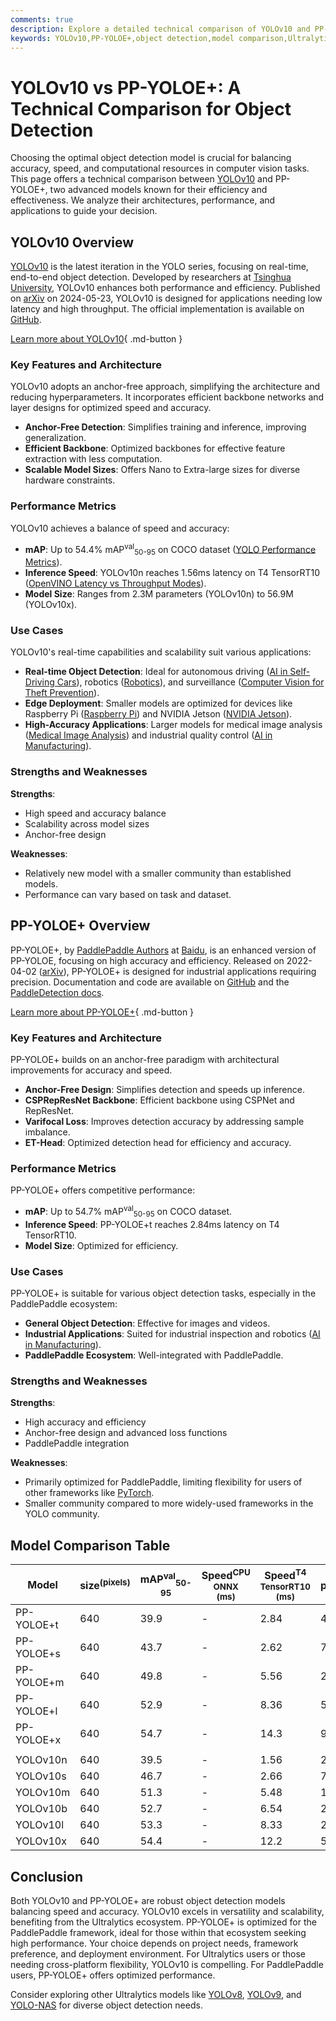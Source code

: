 ```yaml
---
comments: true
description: Explore a detailed technical comparison of YOLOv10 and PP-YOLOE+ object detection models. Learn their strengths, use cases, performance, and architecture.
keywords: YOLOv10,PP-YOLOE+,object detection,model comparison,Ultralytics,YOLO,PP-YOLOE,computer vision,real-time object detection
---
```


# YOLOv10 vs PP-YOLOE+: A Technical Comparison for Object Detection

Choosing the optimal object detection model is crucial for balancing accuracy, speed, and computational resources in computer vision tasks. This page offers a technical comparison between [YOLOv10](https://docs.ultralytics.com/models/yolov10/) and PP-YOLOE+, two advanced models known for their efficiency and effectiveness. We analyze their architectures, performance, and applications to guide your decision.

<script async src="https://cdn.jsdelivr.net/npm/chart.js"></script>
<script defer src="../../javascript/benchmark.js"></script>

<canvas id="modelComparisonChart" width="1024" height="400" active-models='["PP-YOLOE+", "YOLOv10"]'></canvas>

## YOLOv10 Overview

[YOLOv10](https://docs.ultralytics.com/models/yolov10/) is the latest iteration in the YOLO series, focusing on real-time, end-to-end object detection. Developed by researchers at [Tsinghua University](https://www.tsinghua.edu.cn/en/), YOLOv10 enhances both performance and efficiency. Published on [arXiv](https://arxiv.org/abs/2405.14458) on 2024-05-23, YOLOv10 is designed for applications needing low latency and high throughput. The official implementation is available on [GitHub](https://github.com/THU-MIG/yolov10).

[Learn more about YOLOv10](https://docs.ultralytics.com/models/yolov10/){ .md-button }

### Key Features and Architecture

YOLOv10 adopts an anchor-free approach, simplifying the architecture and reducing hyperparameters. It incorporates efficient backbone networks and layer designs for optimized speed and accuracy.

- **Anchor-Free Detection**: Simplifies training and inference, improving generalization.
- **Efficient Backbone**: Optimized backbones for effective feature extraction with less computation.
- **Scalable Model Sizes**: Offers Nano to Extra-large sizes for diverse hardware constraints.

### Performance Metrics

YOLOv10 achieves a balance of speed and accuracy:

- **mAP**: Up to 54.4% mAP<sup>val</sup><sub>50-95</sub> on COCO dataset ([YOLO Performance Metrics](https://docs.ultralytics.com/guides/yolo-performance-metrics/)).
- **Inference Speed**: YOLOv10n reaches 1.56ms latency on T4 TensorRT10 ([OpenVINO Latency vs Throughput Modes](https://docs.ultralytics.com/guides/optimizing-openvino-latency-vs-throughput-modes/)).
- **Model Size**: Ranges from 2.3M parameters (YOLOv10n) to 56.9M (YOLOv10x).

### Use Cases

YOLOv10's real-time capabilities and scalability suit various applications:

- **Real-time Object Detection**: Ideal for autonomous driving ([AI in Self-Driving Cars](https://www.ultralytics.com/solutions/ai-in-self-driving)), robotics ([Robotics](https://www.ultralytics.com/glossary/robotics)), and surveillance ([Computer Vision for Theft Prevention](https://www.ultralytics.com/blog/computer-vision-for-theft-prevention-enhancing-security)).
- **Edge Deployment**: Smaller models are optimized for devices like Raspberry Pi ([Raspberry Pi](https://docs.ultralytics.com/guides/raspberry-pi/)) and NVIDIA Jetson ([NVIDIA Jetson](https://docs.ultralytics.com/guides/nvidia-jetson/)).
- **High-Accuracy Applications**: Larger models for medical image analysis ([Medical Image Analysis](https://www.ultralytics.com/glossary/medical-image-analysis)) and industrial quality control ([AI in Manufacturing](https://www.ultralytics.com/solutions/ai-in-manufacturing)).

### Strengths and Weaknesses

**Strengths**:

- High speed and accuracy balance
- Scalability across model sizes
- Anchor-free design

**Weaknesses**:

- Relatively new model with a smaller community than established models.
- Performance can vary based on task and dataset.

## PP-YOLOE+ Overview

PP-YOLOE+, by [PaddlePaddle Authors](https://github.com/PaddlePaddle) at [Baidu](https://www.baidu.com/), is an enhanced version of PP-YOLOE, focusing on high accuracy and efficiency. Released on 2022-04-02 ([arXiv](https://arxiv.org/abs/2203.16250)), PP-YOLOE+ is designed for industrial applications requiring precision. Documentation and code are available on [GitHub](https://github.com/PaddlePaddle/PaddleDetection/) and the [PaddleDetection docs](https://github.com/PaddlePaddle/PaddleDetection/blob/release/2.8.1/configs/ppyoloe/README.md).

[Learn more about PP-YOLOE+](https://github.com/PaddlePaddle/PaddleDetection/blob/release/2.8.1/configs/ppyoloe/README.md){ .md-button }

### Key Features and Architecture

PP-YOLOE+ builds on an anchor-free paradigm with architectural improvements for accuracy and speed.

- **Anchor-Free Design**: Simplifies detection and speeds up inference.
- **CSPRepResNet Backbone**: Efficient backbone using CSPNet and RepResNet.
- **Varifocal Loss**: Improves detection accuracy by addressing sample imbalance.
- **ET-Head**: Optimized detection head for efficiency and accuracy.

### Performance Metrics

PP-YOLOE+ offers competitive performance:

- **mAP**: Up to 54.7% mAP<sup>val</sup><sub>50-95</sub> on COCO dataset.
- **Inference Speed**: PP-YOLOE+t reaches 2.84ms latency on T4 TensorRT10.
- **Model Size**: Optimized for efficiency.

### Use Cases

PP-YOLOE+ is suitable for various object detection tasks, especially in the PaddlePaddle ecosystem:

- **General Object Detection**: Effective for images and videos.
- **Industrial Applications**: Suited for industrial inspection and robotics ([AI in Manufacturing](https://www.ultralytics.com/solutions/ai-in-manufacturing)).
- **PaddlePaddle Ecosystem**: Well-integrated with PaddlePaddle.

### Strengths and Weaknesses

**Strengths**:

- High accuracy and efficiency
- Anchor-free design and advanced loss functions
- PaddlePaddle integration

**Weaknesses**:

- Primarily optimized for PaddlePaddle, limiting flexibility for users of other frameworks like [PyTorch](https://www.ultralytics.com/glossary/pytorch).
- Smaller community compared to more widely-used frameworks in the YOLO community.

## Model Comparison Table

| Model      | size<sup>(pixels) | mAP<sup>val</sup><sub>50-95</sub> | Speed<sup>CPU ONNX<br>(ms) | Speed<sup>T4 TensorRT10<br>(ms) | params<sup>(M) | FLOPs<sup>(B) |
| ---------- | ----------------- | --------------------------------- | -------------------------- | ------------------------------- | -------------- | ------------- |
| PP-YOLOE+t | 640               | 39.9                              | -                          | 2.84                            | 4.85           | 19.15         |
| PP-YOLOE+s | 640               | 43.7                              | -                          | 2.62                            | 7.93           | 17.36         |
| PP-YOLOE+m | 640               | 49.8                              | -                          | 5.56                            | 23.43          | 49.91         |
| PP-YOLOE+l | 640               | 52.9                              | -                          | 8.36                            | 52.2           | 110.07        |
| PP-YOLOE+x | 640               | 54.7                              | -                          | 14.3                            | 98.42          | 206.59        |
|            |                   |                                   |                            |                                 |                |               |
| YOLOv10n   | 640               | 39.5                              | -                          | 1.56                            | 2.3            | 6.7           |
| YOLOv10s   | 640               | 46.7                              | -                          | 2.66                            | 7.2            | 21.6          |
| YOLOv10m   | 640               | 51.3                              | -                          | 5.48                            | 15.4           | 59.1          |
| YOLOv10b   | 640               | 52.7                              | -                          | 6.54                            | 24.4           | 92.0          |
| YOLOv10l   | 640               | 53.3                              | -                          | 8.33                            | 29.5           | 120.3         |
| YOLOv10x   | 640               | 54.4                              | -                          | 12.2                            | 56.9           | 160.4         |

## Conclusion

Both YOLOv10 and PP-YOLOE+ are robust object detection models balancing speed and accuracy. YOLOv10 excels in versatility and scalability, benefiting from the Ultralytics ecosystem. PP-YOLOE+ is optimized for the PaddlePaddle framework, ideal for those within that ecosystem seeking high performance. Your choice depends on project needs, framework preference, and deployment environment. For Ultralytics users or those needing cross-platform flexibility, YOLOv10 is compelling. For PaddlePaddle users, PP-YOLOE+ offers optimized performance.

Consider exploring other Ultralytics models like [YOLOv8](https://docs.ultralytics.com/models/yolov8/), [YOLOv9](https://docs.ultralytics.com/models/yolov9/), and [YOLO-NAS](https://docs.ultralytics.com/models/yolo-nas/) for diverse object detection needs.
